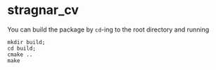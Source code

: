 stragnar_cv
===========

You can build the package  by `cd`-ing to the root directory and running

```
mkdir build; 
cd build;
cmake ..
make
```

